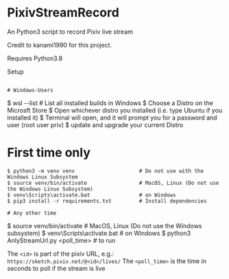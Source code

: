 # PixivStreamRecord
An Python3 script to record Pixiv live stream

Credit to kanami1990 for this project.

Requires Python3.8

Setup
```

# Windows-Users
```
$ wsl --list                               # List all installed builds in Windows
$ Choose a Distro on the Microsft Store
$ Open whichever distro you installed (i.e. type Ubuntu if you installed it)
$ Terminal will open, and it will prompt you for a password and user (root user priv)
$ update and upgrade your current Distro

# First time only
```
$ python3 -m venv venv                     # Do not use with the Windows Linux Subsystem
$ source venv/bin/activate                 # MacOS, Linux (Do not use the Windows Linux Subsystem)
$ venv\Scripts\activate.bat                # on Windows
$ pip3 install -r requirements.txt         # Install dependencies

# Any other time
```
$ source venv/bin/activate                 # MacOS, Linux (Do not use the Windows subsystem)
$ venv\Scripts\activate.bat                # on Windows
$ python3 AnlyStreamUrl.py <id> <poll_time> # to run

The `<id>` is part of the pixiv URL, e.g.: `https://sketch.pixiv.net/@<id>/lives/`
The `<poll_time>` is the time in seconds to poll if the stream is live